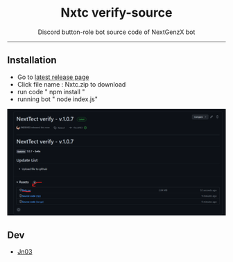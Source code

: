 <h1 align="center">Nxtc verify-source</h1>

<p align="center">Discord button-role bot source code of NextGenzX bot</p>

---

## Installation

- Go to [latest release page](https://github.com/JNDEV03/Nxtc-verify-source/releases/tag/Nxtcv1)
- Click file name : Nxtc.zip to download
- run code " npm install "
- running bot " node index.js"
<p align="center">
<img src="https://raw.githubusercontent.com/JNDEV03/Nxtc-verify-source/main/file/Nxtcverify.png"/> </a> 
</p>

## Dev

- [Jn03](https://github.com/JNDEV03)
